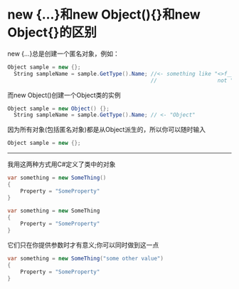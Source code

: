# new {…}和new Object(){}和new Object{}的区别

new {…}总是创建一个匿名对象，例如：

```c#
Object sample = new {};
  String sampleName = sample.GetType().Name; //<- something like "<>f__AnonymousType0" 
                                             //                   not "Object"
```

而new Object()创建一个Object类的实例

```c#
Object sample = new Object() {};
  String sampleName = sample.GetType().Name; // <- "Object"
```

因为所有对象(包括匿名对象)都是从Object派生的，所以你可以随时输入

```c#
Object sample = new {};
```

---

我用这两种方式用C#定义了类中的对象

```c#
var something = new SomeThing()
{
    Property = "SomeProperty"
}
```

```c#
var something = new SomeThing
{
    Property = "SomeProperty"
}
```

它们只在你提供参数时才有意义;你可以同时做到这一点

```c#
var something = new SomeThing("some other value")
{
    Property = "SomeProperty"
}
```

